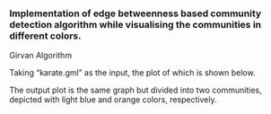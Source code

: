 ### Implementation of edge betweenness based community detection algorithm while visualising the communities in different colors.
Girvan Algorithm

Taking “karate.gml” as the input, the plot of which is shown below.


The output plot is the same graph but divided into two communities, depicted with light blue and orange colors, respectively.

